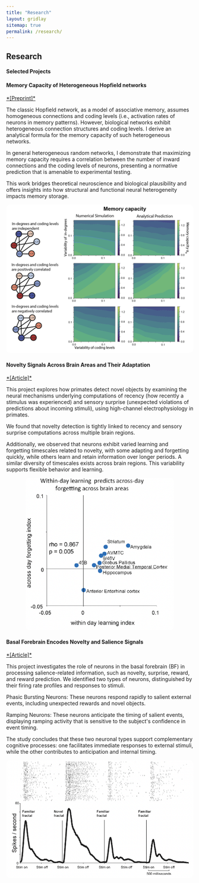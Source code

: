```yaml
---
title: "Research"
layout: gridlay
sitemap: true
permalink: /research/
---
```


<style>
img{
  border-radius: 10px;
}
.col-md-3 {
  margin-top:10px;
  margin-bottom:10px;
  padding:0px;
  display:block;
  overflow:hidden;
  text-align:center;
  display: table-cell;
  background: white;
  border-radius: 20px;
  height: auto;
}
iframe {
  margin:0;
  padding:0;
  width: 175px;
  display: inline;
  vertical-align: middle;
}
</style>

## Research
#### Selected Projects

<div class="jumbotron">
<div class="col-md-12 col-sm-12">
<h4>Memory Capacity of Heterogeneous Hopfield networks</h4>
<a href="https://www.biorxiv.org/content/10.1101/2024.09.25.615056v1">*[Preprint]*</a>

The classic Hopfield network, as a model of associative memory, assumes homogeneous connections and coding levels (i.e., activation rates of neurons in memory patterns). However, biological networks exhibit heterogeneous connection structures and coding levels. I derive an analytical formula for the memory capacity of such heterogeneous networks.

In general heterogeneous random networks, I demonstrate that maximizing memory capacity requires a correlation between the number of inward connections and the coding levels of neurons, presenting a normative prediction that is amenable to experimental testing.

This work bridges theoretical neuroscience and biological plausibility and offers insights into how structural and functional neural heterogeneity impacts memory storage.

</div>

<div class="col-md-12 col-sm-12" align="center">
<img src="/assets/image_for_research/memory_capacity.png" width="600">
</div>

</div>


<div class="jumbotron">
<div class="col-md-12 col-sm-12">
<h4>Novelty Signals Across Brain Areas and Their Adaptation</h4>
<a href="https://www.cell.com/current-biology/fulltext/S0960-9822(18)31478-7">*[Article]*</a>

This project explores how primates detect novel objects by examining the neural mechanisms underlying computations of recency (how recently a stimulus was experienced) and sensory surprise (unexpected violations of predictions about incoming stimuli), using high-channel electrophysiology in primates.

We found that novelty detection is tightly linked to recency and sensory surprise computations across multiple brain regions.

Additionally, we observed that neurons exhibit varied learning and forgetting timescales related to novelty, with some adapting and forgetting quickly, while others learn and retain information over longer periods. A similar diversity of timescales exists across brain regions. This variability supports flexible behavior and learning.

<div align="center">
<img src="/assets/image_for_research/learning_vs_forgetting.png" width="400">
</div>


</div>
</div>

<div class="jumbotron">
<div class="col-md-12 col-sm-12" >
<h4>Basal Forebrain Encodes Novelty and Salience Signals</h4>
<a href="https://www.cell.com/current-biology/fulltext/S0960-9822(18)31478-7">*[Article]*</a>

This project investigates the role of neurons in the basal forebrain (BF) in processing salience-related information, such as novelty, surprise, reward, and reward prediction. We identified two types of neurons, distinguished by their firing rate profiles and responses to stimuli.

Phasic Bursting Neurons: These neurons respond rapidly to salient external events, including unexpected rewards and novel objects.

Ramping Neurons: These neurons anticipate the timing of salient events, displaying ramping activity that is sensitive to the subject's confidence in event timing.

The study concludes that these two neuronal types support complementary cognitive processes: one facilitates immediate responses to external stimuli, while the other contributes to anticipation and internal timing.


<div align="center">
<img src="/assets/image_for_research/Novelty_in_Basal_Forebrain.png" width="600">
</div>

</div>
</div>


